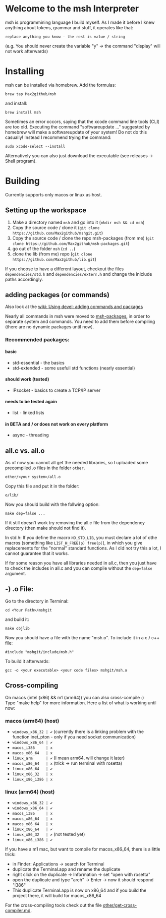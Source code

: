 # Welcome to the msh Interpreter
msh is programmining language I build myself. As I made it before I knew anything about tokens, grammar and stuff, it operates like that:

    replace anything you know - the rest is value / string

(e.g. You should never create the variable "y" -> the command "display" will not work afterwards)

# Installing
msh can be installed via homebrew.
Add the formulas:

    brew tap Max2github/msh

and install:

    brew install msh

Sometimes an error occors, saying that the xcode command line tools (CLI) are too old. Executing the command "softwareupdate ..." suggested by homebrew will make a softwareupdate of your system! Do not do this casually! Instead I recommend trying the command:

    sudo xcode-select --install

Alternatively you can also just download the executable (see releases -> Shell program).

# Building
Currently supports only macos or linux as host.

## Setting up the workspace
1. Make a directory named `msh` and go into it (`mkdir msh && cd msh`)
2. Copy the source code / clone it (`git clone https://github.com/Max2github/mshgit.git`)
3. Copy the source code / clone the repo msh-packages (from me) (`git clone https://github.com/Max2github/msh-packages.git`)
4. go out of the folder `msh` (`cd ..`)
5. clone the lib (from me) repo (`git clone https://github.com/Max2github/lib.git`)

If you choose to have a different layout, checkout the files `dependencies/std.h` and `dependencies/extern.h` and change the inlclude paths accordingly.

## adding packages (or commands)
Also look at the [wiki: Using devel: adding commands and packages](https://github.com/Max2github/mshgit/wiki/Using-devel-:--adding-commands-and-packages#to-add-a-package)

Nearly all commands in msh were moved to [msh-packages](https://github.com/Max2github/msh-packages), in order to separate system and commands.
You need to add them before compiling (there are no dynamic packages until now).

### Recommended packages:
#### basic
- std-essential - the basics
- std-extended - some usefull std functions (nearly essential)
#### should work (tested)
- IPsocket - basics to create a TCP/IP server
#### needs to be tested again
- list - linked lists
#### in BETA and / or does not work on every platform
- async - threading

## all.c vs. all.o
As of now you cannot all get the needed libraries, so I uploaded some precompiled .o files in the folder `other`.

    other/<your system>/all.o

Copy this file and put it in the folder:

    o/lib/

Now you should build with the follwing option:

    make dep=false ...

If it still doesn't work try removing the all.c file from the dependency directory (then make should not find it).

In std.h: If you define the macro `NO_STD_LIB`, you must declare a lot of othe macros
(something like `LIST_H_FREE(p) free(p)`), in which you give replacements for the "normal" standard functions. As I did not try this a lot, I cannot guarantee that it works.

If for some reason you have all libraries needed in all.c, then you just have to check the includes in all.c and you can compile without the `dep=false` argument.

## -) .o File: 
Go to the directory in Terminal:

    cd <Your Path>/mshgit

and build it:

    make objlib

Now you should have a file with the name
"msh.o". 
To include it in a c / c++ file:

    #include "mshgit/include/msh.h"

To build it afterwards:

    gcc -o <your executable> <your code files> mshgit/msh.o

## Cross-compiling
On macos (intel (x86) && m1 (arm64)) you can also cross-compile :)<br>
Type "make help" for more information.
Here a list of what is working until now:

### macos (arm64) (host)

- `windows_x86_32 | ✔` (currently there is a linking problem with the function inet_pton - only if you need socket communication)
- `windows_x86_64 | ✔`
- `macos_i386     | x`
- `macos_x86_64   | x`
- `linux_arm      | ✔` (I mean arm64, will change it later)
- `macos_x86_64   | x` (trick -> run terminal with rosetta)
- `linux_x86_64   | ✔`
- `linux_x86_32   | x`
- `linux_x86_i386 | x`

### linux (arm64) (host)

- `windows_x86_32 | ✔`
- `windows_x86_64 | ✔`
- `macos_i386     | x`
- `macos_x86_64   | x`
- `macos_x86_64   | x`
- `linux_x86_64   | ✔`
- `linux_x86_32   | ✔` (not tested yet)
- `linux_x86_i386 | ✔`

If you have a m1 mac, but want to compile for macos_x86_64, 
there is a little trick:
- in Finder: Applications -> search for Terminal
- duplicate the Terminal.app and rename the duplicate
- right click on the duplicate -> Information
-> set "open with rosetta"
- open the duplicate and type "arch" -> Enter -> now it should respond "i386"
- This duplicate Terminal.app is now on x86_64 and if you build the project there, it will build for macos_x86_64

For the cross-compiling tools check out the file [other/get-cross-compiler.md](other/get-cross-compiler.md).




